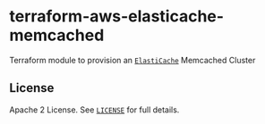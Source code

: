 # terraform-aws-elasticache-memcached

Terraform module to provision an [`ElastiCache`](https://aws.amazon.com/elasticache/) Memcached Cluster


## License

Apache 2 License. See [`LICENSE`](LICENSE) for full details.
